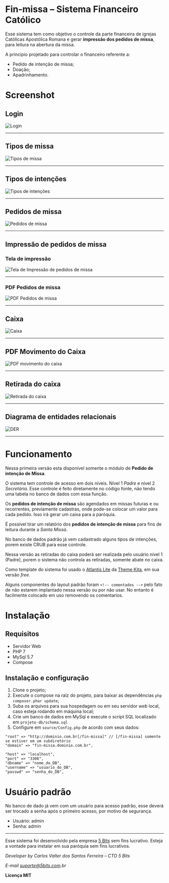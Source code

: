 # Fin-missa – Sistema Financeiro Católico

Esse sistema tem como objetivo o controle da parte financeira de igrejas Católicas Apostólica Romana e gerar **impressão dos pedidos de missa**, para leitura na abertura da missa.

A principio projetado para controlar o financeiro referente a:
* Pedido de intenção de missa;
* Doação;
* Apadrinhamento.

# Screenshot

## Login
![Login](./views/assets/img/screenshot/login.png)

---
## Tipos de missa
![Tipos de missa](./views/assets/img/screenshot/tipos-de-missa.png)

---
## Tipos de intenções
![Tipos de intenções](./views/assets/img/screenshot/tipos-de-intencoes.png)

---
## Pedidos de missa
![Pedidos de missa](./views/assets/img/screenshot/pedidos-de-missa.png)

---
## Impressão de pedidos de missa
### Tela de impressão
![Tela de Impressão de pedidos de missa](./views/assets/img/screenshot/tela-rel-pedido-missa.png)

---
### PDF Pedidos de missa
![PDF Pedidos de missa](./views/assets/img/screenshot/pdf-rel-pedido-missa.png)

---
## Caixa
![Caixa](./views/assets/img/screenshot/caixa.png)

---
## PDF Movimento do Caixa
![PDF movimento do caixa](./views/assets/img/screenshot/pdf-rel-movimento-caixa.png)

---
## Retirada do caixa
![Retirada do caixa](./views/assets/img/screenshot/retirada-do-caixa.png)

---
## Diagrama de entidades relacionais
![DER](./projeto-db/Diagrama-ER.png)

---

# Funcionamento

Nessa primeira versão esta disponível somente o módulo de **Pedido de intenção de Missa**.

O sistema tem controle de acesso em dois níveis. Nível 1 _Padre_ e nível 2 _Secretária_. Esse controle é feito diretamente no código fonte, não tendo uma tabela no banco de dados com essa função.

Os **pedidos de intenção de missa** são agendados em missas futuras e ou recorrentes, previamente cadastras, onde pode-se colocar um valor para cada pedido. Isso irá gerar um caixa para a paróquia.

É possível tirar um relatório dos **pedidos de intenção de missa** para fins de leitura durante a _Santa Missa_.

No banco de dados padrão já vem cadastrado alguns tipos de intenções, porem existe CRUB para esse controle.

Nessa versão as retiradas do caixa poderá ser realizada pelo usuário nível 1 (Padre), porem o sistema não controla as retiradas, somente abate no caixa.

Como template do sistema foi usado o [Atlantis Lite](https://www.themekita.com/atlantis-lite-bootstrap-dashboard.html
) da [Theme Kita](https://www.themekita.com
), em sua versão _free_.

Alguns componentes do layout padrão foram `<!-- comentados -->` pelo fato de não estarem implantado nessa versão ou por não usar. No entanto é facilmente colocado em uso removendo os comentarios.

# Instalação

## Requisitos
* Servidor Web
* PHP 7
* MySql 5.7
* Compose

## Instalação e configuração
1. Clone o projeto;
2. Execute o compose na raiz do projeto, para baixar as dependências `php composer.phar update`;
3. Suba os arquivos para sua hospedagem ou em seu servidor _web_ local, caso esteja rodando em máquina local;
2. Crie um banco de dados em MySql e execute o script SQL localizado em `projeto-db/schema.sql`
3. Configure em `source/Config.php` de acordo com seus dados:
```
"root" => "http://dominio.com.br[/fin-missa]" // [/fin-missa] somente se estiver em um subdiretório
"domain" => "fin-missa.dominio.com.br",

"host" => "localhost",
"port" => "3306",
"dbname" => "nome_do_DB",
"username" => "usuario_do_DB",
"passwd" => "senha_do_DB",
```

# Usuário padrão
No banco de dado já vem com um usuário para acesso padrão, esse deverá ser trocado a senha após o primeiro acesso, por motivo de segurança.

* Usuário: admin
* Senha: admin

---

Esse sistema foi desenvolvido pela empresa [5 Bits](https://5bits.com.br) sem fins lucrativo. Esteja a vontade para instalar em sua paróquia sem fins lucrativos.

_Developer by Carlos Valter dos Santos Ferreira – CTO 5 Bits_

_E-mail suporte@5bits.com.br_

**Licença MIT**